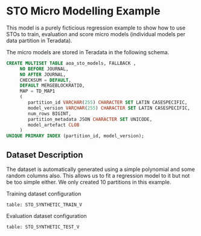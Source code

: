 # STO Micro Modelling Example

This model is a purely ficticious regression example to show how to use STOs to train, evaluation and score micro models (individual models per data partition in Teradata).

The micro models are stored in Teradata in the following schema.


```sql
CREATE MULTISET TABLE aoa_sto_models, FALLBACK ,
     NO BEFORE JOURNAL,
     NO AFTER JOURNAL,
     CHECKSUM = DEFAULT,
     DEFAULT MERGEBLOCKRATIO,
     MAP = TD_MAP1
     (
        partition_id VARCHAR(255) CHARACTER SET LATIN CASESPECIFIC,
        model_version VARCHAR(255) CHARACTER SET LATIN CASESPECIFIC,
        num_rows BIGINT,
        partition_metadata JSON CHARACTER SET UNICODE,
        model_artefact CLOB
     )
UNIQUE PRIMARY INDEX (partition_id, model_version);
```

## Dataset Description
The dataset is automatically generated using a simple polynomial and some random columns also. This allows us to fit a regression model to it but not be too simple either. We only created 10 partitions in this example.

Training dataset configuration

    table: STO_SYNTHETIC_TRAIN_V
    
Evaluation dataset configuration

    table: STO_SYNTHETIC_TEST_V
